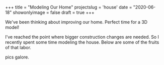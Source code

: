 +++
title = "Modeling Our Home"
projectslug = 'house'
date = "2020-06-18"
showonlyimage = false
draft = true
+++

We've been thinking about improving our home. Perfect time for a 3D model!
<!--more-->

I've reached the point where bigger construction changes are needed. So I recently spent some
time modeling the house. Below are some of the fruits of that labor.

pics galore.

